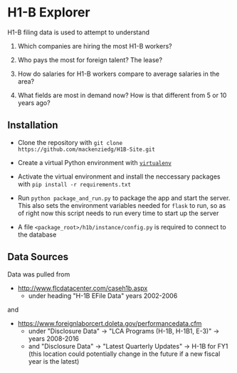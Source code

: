 # H1-B Explorer

H1-B filing data is used to attempt to understand 

1. Which companies are hiring the most H1-B workers?

2. Who pays the most for foreign talent? The lease?

3. How do salaries for H1-B workers compare to average salaries in the area?

4. What fields are most in demand now? How is that different from 5 or 10 years ago?
 
## Installation

* Clone the repository with `git clone https://github.com/mackenziedg/H1B-Site.git`
 
* Create a virtual Python environment with [`virtualenv`](https://virtualenv.pypa.io/en/stable/)
 
* Activate the virtual environment and install the neccessary packages with `pip install -r requirements.txt`
 
* Run `python package_and_run.py` to package the app and start the server. This also sets the environment variables needed for `flask` to run, so as of right now this script needs to run every time to start up the server
 
* A file `<package_root>/h1b/instance/config.py` is required to connect to the database

## Data Sources

Data was pulled from 

* http://www.flcdatacenter.com/caseh1b.aspx
  * under heading "H-1B EFile Data" years 2002-2006

and 

* https://www.foreignlaborcert.doleta.gov/performancedata.cfm
  * under "Disclosure Data" -> "LCA Programs (H-1B, H-1B1, E-3)" -> years 2008-2016
  * and "Disclosure Data" -> "Latest Quarterly Updates" -> H-1B for FY1 (this location could potentially change in the future if a new fiscal year is the latest)
